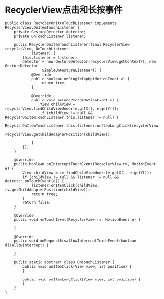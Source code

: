 # RecyclerView点击和长按事件

    public class RecyclerOnItemTouchListener implements RecyclerView.OnItemTouchListener {
        private GestureDetector detector;
        private OnTouchListener listener;

        public RecyclerOnItemTouchListener(final RecyclerView recyclerView, OnTouchListener
                listener) {
            this.listener = listener;
            detector = new GestureDetector(recyclerView.getContext(), new GestureDetector
                    .SimpleOnGestureListener() {
                @Override
                public boolean onSingleTapUp(MotionEvent e) {
                    return true;
                }

                @Override
                public void onLongPress(MotionEvent e) {
                    View childView = recyclerView.findChildViewUnder(e.getX(), e.getY());
                    if (childView != null && RecyclerOnItemTouchListener.this.listener != null) {
                        RecyclerOnItemTouchListener.this.listener.onItemLongClick(recyclerView,
                                recyclerView.getChildAdapterPosition(childView));
                    }
                }
            });
        }

        @Override
        public boolean onInterceptTouchEvent(RecyclerView rv, MotionEvent e) {
            View childView = rv.findChildViewUnder(e.getX(), e.getY());
            if (childView != null && listener != null && detector.onTouchEvent(e)) {
                listener.onItemClick(childView, rv.getChildAdapterPosition(childView));
                return true;
            }
            return false;
        }

        @Override
        public void onTouchEvent(RecyclerView rv, MotionEvent e) {

        }

        @Override
        public void onRequestDisallowInterceptTouchEvent(boolean disallowIntercept) {

        }

        public static abstract class OnTouchListener {
            public void onItemClick(View view, int position) {
            }

            public void onItemLongClick(View view, int position) {
            }
        }
    }